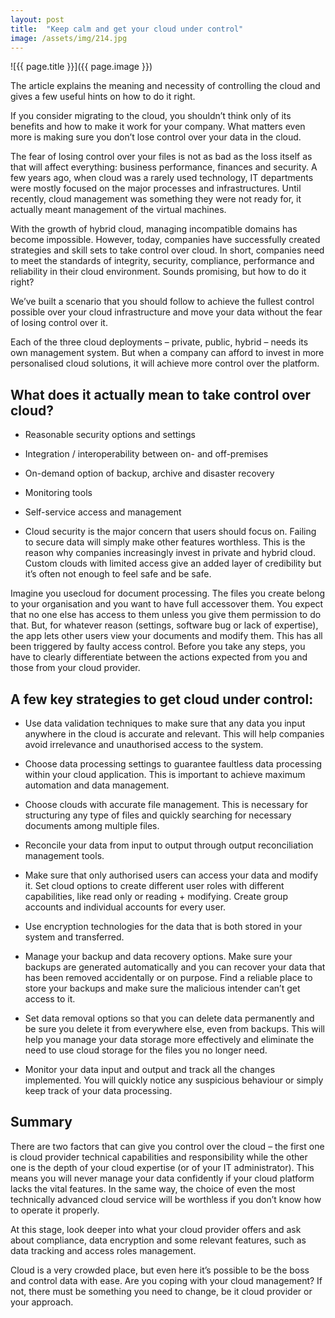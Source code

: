 ```yaml
---
layout: post
title:  "Keep calm and get your cloud under control"
image: /assets/img/214.jpg
---
```


![{{ page.title }}]({{ page.image }})

The article explains the meaning and necessity of controlling the cloud and gives a few useful hints on how to do it right.

If you consider migrating to the cloud, you shouldn’t think only of its benefits and how to make it work for your company. What matters even more is making sure you don’t lose control over your data in the cloud.

The fear of losing control over your files is not as bad as the loss itself as that will affect everything: business performance, finances and security. A few years ago, when cloud was a rarely used technology, IT departments were mostly focused on the major processes and infrastructures. Until recently, cloud management was something they were not ready for, it actually meant management of the virtual machines.

With the growth of hybrid cloud, managing incompatible domains has become impossible. However, today, companies have successfully created strategies and skill sets to take control over cloud. In short, companies need to meet the standards of integrity, security, compliance, performance and reliability in their cloud environment. Sounds promising, but how to do it right?

We’ve built a scenario that you should follow to achieve the fullest control possible over your cloud infrastructure and move your data without the fear of losing control over it.

Each of the three cloud deployments – private, public, hybrid – needs its own management system. But when a company can afford to invest in more personalised cloud solutions, it will achieve more control over the platform.
 

## What does it actually mean to take control over cloud?
- Reasonable security options and settings

- Integration / interoperability between on- and off-premises

- On-demand option of backup, archive and disaster recovery

- Monitoring tools

- Self-service access and management

- Cloud security is the major concern that users should focus on. Failing to secure data will simply make other features worthless. This is the reason why companies increasingly invest in private and hybrid cloud. Custom clouds with limited access give an added layer of credibility but it’s often not enough to feel safe and be safe.

Imagine you usecloud for document processing. The files you create belong to your organisation and you want to have full accessover them. You expect that no one else has access to them unless you give them permission to do that. But, for whatever reason (settings, software bug or lack of expertise), the app lets other users view your documents and modify them. This has all been triggered by faulty access control. Before you take any steps, you have to clearly differentiate between the actions expected from you and those from your cloud provider.
 

## A few key strategies to get cloud under control:

- Use data validation techniques to make sure that any data you input anywhere in the cloud is accurate and relevant. This will help companies avoid irrelevance and unauthorised access to the system.

- Choose data processing settings to guarantee faultless data processing within your cloud application. This is important to achieve maximum automation and data management.

- Choose clouds with accurate file management. This is necessary for structuring any type of files and quickly searching for necessary documents among multiple files.

- Reconcile your data from input to output through output reconciliation management tools.

- Make sure that only authorised users can access your data and modify it. Set cloud options to create different user roles with different capabilities, like read only or reading + modifying. Create group accounts and individual accounts for every user.

- Use encryption technologies for the data that is both stored in your system and transferred.

- Manage your backup and data recovery options. Make sure your backups are generated automatically and you can recover your data that has been removed accidentally or on purpose. Find a reliable place to store your backups and make sure the malicious intender can’t get access to it.

- Set data removal options so that you can delete data permanently and be sure you delete it from everywhere else, even from backups. This will help you manage your data storage more effectively and eliminate the need to use cloud storage for the files you no longer need.

- Monitor your data input and output and track all the changes implemented. You will quickly notice any suspicious behaviour or simply keep track of your data processing.
 
## Summary
There are two factors that can give you control over the cloud – the first one is cloud provider technical capabilities and responsibility while the other one is the depth of your cloud expertise (or of your IT administrator). This means you will never manage your data confidently if your cloud platform lacks the vital features. In the same way, the choice of even the most technically advanced cloud service will be worthless if you don’t know how to operate it properly.

At this stage, look deeper into what your cloud provider offers and ask about compliance, data encryption and some relevant features, such as data tracking and access roles management.

Cloud is a very crowded place, but even here it’s possible to be the boss and control data with ease. Are you coping with your cloud management? If not, there must be something you need to change, be it cloud provider or your approach.
